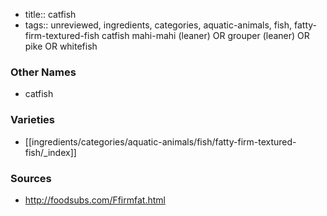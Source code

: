 - title:: catfish
- tags:: unreviewed, ingredients, categories, aquatic-animals, fish, fatty-firm-textured-fish
catfish mahi-mahi (leaner) OR grouper (leaner) OR pike OR whitefish

### Other Names

* catfish

### Varieties

* [[ingredients/categories/aquatic-animals/fish/fatty-firm-textured-fish/_index]]

### Sources
* http://foodsubs.com/Ffirmfat.html
